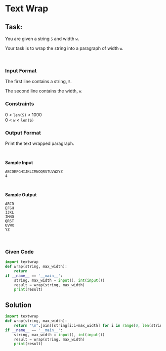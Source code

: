 # Text Wrap

## Task:

You are given a string `S` and width `w`.

Your task is to wrap the string into a paragraph of width `w`.

<br>

### Input Format

The first line contains a string, `S`.

The second line contains the width, `w`.


### Constraints


0 < `len(S)` < 1000 <br>
0 < `w` < `len(S)`



### Output Format

Print the text wrapped paragraph.

<br>

**Sample Input**

```
ABCDEFGHIJKLIMNOQRSTUVWXYZ
4
```

<br>

**Sample Output**

```
ABCD
EFGH
IJKL
IMNO
QRST
UVWX
YZ
```



<br>


### Given Code

```python
import textwrap
def wrap(string, max_width):
    return
if __name__ == '__main__':
    string, max_width = input(), int(input())
    result = wrap(string, max_width)
    print(result)
```


## Solution

```python
import textwrap
def wrap(string, max_width):
    return "\n".join([string[i:i+max_width] for i in range(0, len(string), max_width)])
if __name__ == '__main__':
    string, max_width = input(), int(input())
    result = wrap(string, max_width)
    print(result)
```
